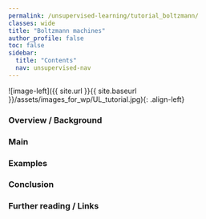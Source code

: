 ```yaml
---
permalink: /unsupervised-learning/tutorial_boltzmann/
classes: wide
title: "Boltzmann machines"
author_profile: false
toc: false
sidebar:
  title: "Contents"
  nav: unsupervised-nav
---
```



![image-left]({{ site.url }}{{ site.baseurl }}/assets/images_for_wp/UL_tutorial.jpg){: .align-left}


<h3>Overview / Background</h3>

<h3>Main</h3>

<h3>Examples</h3>

<h3>Conclusion</h3>

<h3>Further reading / Links</h3>
